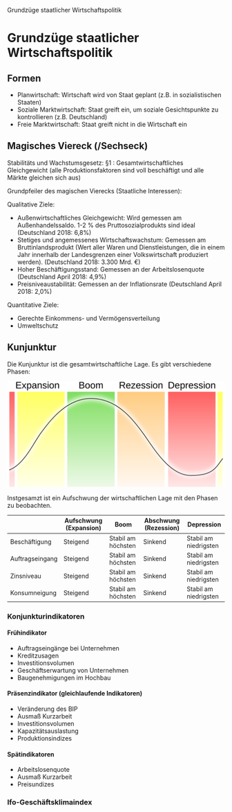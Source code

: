 Grundzüge staatlicher Wirtschaftspolitik

# Grundzüge staatlicher Wirtschaftspolitik

## Formen

- Planwirtschaft: Wirtschaft wird von Staat geplant (z.B. in sozialistischen Staaten)
- Soziale Marktwirtschaft: Staat greift ein, um soziale Gesichtspunkte zu kontrollieren (z.B. Deutschland)
- Freie Marktwirtschaft: Staat greift nicht in die Wirtschaft ein

## Magisches Viereck (/Sechseck)

Stabilitäts und Wachstumsgesetz:
§1 : Gesamtwirtschaftliches Gleichgewicht (alle Produktionsfaktoren sind voll beschäftigt und alle Märkte gleichen sich aus)

Grundpfeiler des magischen Vierecks (Staatliche Interessen):

Qualitative Ziele:
- Außenwirtschaftliches Gleichgewicht: Wird gemessen am Außenhandelssaldo. 1-2 % des Pruttosozialprodukts sind ideal (Deutschland 2018: 6,8%)
- Stetiges und angemessenes Wirtschaftswachstum: Gemessen am Bruttinlandsprodukt (Wert aller Waren und Dienstleistungen, die in einem Jahr innerhalb der Landesgrenzen einer Volkswirtschaft produziert werden). (Deutschland 2018: 3.300 Mrd. €)
- Hoher Beschäftigungsstand: Gemessen an der Arbeitslosenquote (Deutschland April 2018: 4,9%)
- Preisniveaustabilität: Gemessen an der Inflationsrate (Deutschland April 2018: 2,0%)

Quantitative Ziele:

- Gerechte Einkommens- und Vermögensverteilung
- Umweltschutz

## Kunjunktur

Die Kunjunktur ist die gesamtwirtschaftliche Lage. Es gibt verschiedene Phasen:

![Konjunkturverlauf.png](../_resources/6e6f7fc466f040aea7e5dcdd33ff9cca.png)

Instgesamzt ist ein Aufschwung der wirtschaftlichen Lage mit den Phasen zu beobachten.

| | Aufschwung (Expansion) | Boom | Abschwung (Rezession) | Depression |
| - | - | - | - | - |
| Beschäftigung | Steigend | Stabil am höchsten | Sinkend | Stabil am niedrigsten |
| Auftragseingang | Steigend | Stabil am höchsten | Sinkend | Stabil am niedrigsten |
| Zinsniveau | Steigend | Stabil am höchsten | Sinkend | Stabil am niedrigsten |
| Konsumneigung | Steigend | Stabil am höchsten | Sinkend | Stabil am niedrigsten |

### Konjunkturindikatoren

#### Frühindikator

- Auftragseingänge bei Unternehmen
- Kreditzusagen
- Investitionsvolumen
- Geschäftserwartung von Unternehmen
- Baugenehmigungen im Hochbau

#### Präsenzindikator (gleichlaufende Indikatoren)

- Veränderung des BIP
- Ausmaß Kurzarbeit
- Investitionsvolumen
- Kapazitätsauslastung
- Produktionsindizes

#### Spätindikatoren

- Arbeitslosenquote
- Ausmaß Kurzarbeit
- Preisundizes

### Ifo-Geschäftsklimaindex